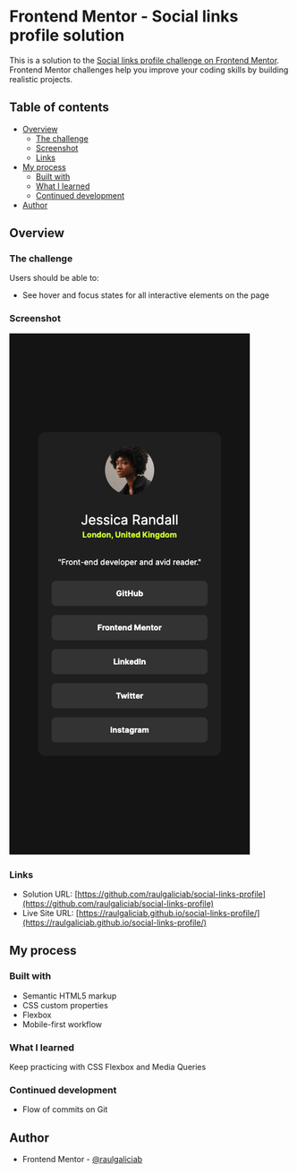 # Frontend Mentor - Social links profile solution

This is a solution to the [Social links profile challenge on Frontend Mentor](https://www.frontendmentor.io/challenges/social-links-profile-UG32l9m6dQ). Frontend Mentor challenges help you improve your coding skills by building realistic projects.

## Table of contents

- [Overview](#overview)
  - [The challenge](#the-challenge)
  - [Screenshot](#screenshot)
  - [Links](#links)
- [My process](#my-process)
  - [Built with](#built-with)
  - [What I learned](#what-i-learned)
  - [Continued development](#continued-development)
- [Author](#author)

## Overview

### The challenge

Users should be able to:

- See hover and focus states for all interactive elements on the page

### Screenshot

![](./screenshot.png)

### Links

- Solution URL: [https://github.com/raulgaliciab/social-links-profile](https://github.com/raulgaliciab/social-links-profile)
- Live Site URL: [https://raulgaliciab.github.io/social-links-profile/](https://raulgaliciab.github.io/social-links-profile/)

## My process

### Built with

- Semantic HTML5 markup
- CSS custom properties
- Flexbox
- Mobile-first workflow

### What I learned

Keep practicing with CSS Flexbox and Media Queries

### Continued development

- Flow of commits on Git

## Author

- Frontend Mentor - [@raulgaliciab](https://www.frontendmentor.io/profile/raulgaliciab)
